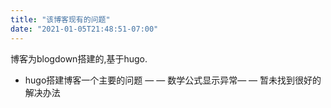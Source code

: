 ```yaml
---
title: "该博客现有的问题"
date: "2021-01-05T21:48:51-07:00"
---
```


博客为blogdown搭建的,基于hugo.

-  hugo搭建博客一个主要的问题 — — 数学公式显示异常— — 暂未找到很好的解决办法
